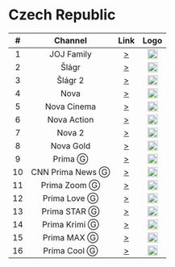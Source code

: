 <h1>Czech Republic</h1>

| #   | Channel        | Link  | Logo |
|:---:|:--------------:|:-----:|:----:|
| 1   | JOJ Family    | [>](https://nn.geo.joj.sk/live/hls/family-540.m3u8) | <img height="20" src="https://i.imgur.com/IZHIAAj.png"/> |
| 2   | Šlágr    | [>](https://stream-6.mazana.tv/slagr.m3u) | <img height="20" src="https://i.imgur.com/0bTyHve.png"/> |
| 3   | Šlágr 2    | [>](https://stream-33.mazana.tv/slagr2.m3u) | <img height="20" src="https://i.imgur.com/2rcy4Wo.png"/> |
| 4   | Nova    | [>](https://nova-live.ssl.cdn.cra.cz/channels/nova/playlist/cze/live_fullhd.m3u8) | <img height="20" src="https://nova-ott-images-avod.ssl.cdn.cra.cz/rx/f5fdb947-d646-49f5-a88f-72a8463dff0d.png"> |
| 5   | Nova Cinema    | [>](https://nova-live.ssl.cdn.cra.cz/channels/nova_cinema_avod/playlist/cze/live_xq.m3u8) | <img height="20" src="https://nova-ott-images-avod.ssl.cdn.cra.cz/rx/9d1acb6c-9a42-4430-99e0-f37a43fccbf6.png"> |
| 6   | Nova Action   | [>](https://nova-live.ssl.cdn.cra.cz/channels/nova_action_avod/playlist/cze/live_xq.m3u8) | <img height="20" src="https://nova-ott-images-avod.ssl.cdn.cra.cz/rx/30e8bb55-ff52-4a02-b359-7dee9edb2d58.png"> |
| 7   | Nova 2   | [>](https://nova-live.ssl.cdn.cra.cz/channels/nova_2_avod/playlist/cze/live_xq.m3u8) | <img height="20" src="https://nova-ott-images-avod.ssl.cdn.cra.cz/rx/1d9a663f-1cdb-4961-93b3-e291043e1d8f.png"> |
| 8   | Nova Gold   | [>](https://nova-live.ssl.cdn.cra.cz/channels/nova_gold_avod/playlist/cze/live_xq.m3u8) | <img height="20" src="https://nova-ott-images-avod.ssl.cdn.cra.cz/rx/607447a6-acfa-4314-b775-0b47b5aebbe7.png"> |
| 9   | Prima Ⓖ   | [>](https://prima-ott-live.ssl.cdn.cra.cz/channels/prima_family/playlist/cze/live_hq.m3u8?offsetSeconds=0&url=0) | <img height="20" src="https://c3.primacdn.cz/sites/all/themes/prima_channels/images/logos/logo-prima-colored.svg"> |
| 10   | CNN Prima News Ⓖ   | [>](https://prima-ott-live.ssl.cdn.cra.cz/channels/prima_cnn/playlist/cze/live_hq.m3u8?offsetSeconds=0&url=0) | <img height="20" src="https://c3.primacdn.cz/sites/all/themes/prima_channels/images/logos/logo-cnn-colored.svg"> |
| 11   | Prima Zoom Ⓖ   | [>](https://prima-ott-live.ssl.cdn.cra.cz/channels/prima_zoom/playlist/cze/live_hq.m3u8?offsetSeconds=0&url=0) | <img height="20" src="https://c3.primacdn.cz/sites/all/themes/prima_channels/images/logos/logo-zoom-colored.svg"> |
| 12   | Prima Love Ⓖ   | [>](https://prima-ott-live.ssl.cdn.cra.cz/channels/prima_love/playlist/cze/live_hq.m3u8?offsetSeconds=0&url=0) | <img height="20" src="https://c3.primacdn.cz/sites/all/themes/prima_channels/images/logos/logo-love-colored.svg"> |
| 13   | Prima STAR Ⓖ   | [>](https://prima-ott-live.ssl.cdn.cra.cz/channels/prima_star/playlist/cze/live_hq.m3u8?offsetSeconds=0&url=0) | <img height="20" src="https://c3.primacdn.cz/sites/all/themes/prima_channels/images/logos/logo-star-colored.svg"> |
| 14   | Prima Krimi Ⓖ   | [>](https://prima-ott-live.ssl.cdn.cra.cz/channels/prima_krimi/playlist/cze/live_hq.m3u8?offsetSeconds=0&url=0) | <img height="20" src="https://c3.primacdn.cz/sites/all/themes/prima_channels/images/logos/logo-krimi-colored.svg"> |
| 15   | Prima MAX Ⓖ   | [>](https://prima-ott-live.ssl.cdn.cra.cz/channels/prima_max/playlist/cze/live_hq.m3u8?offsetSeconds=0&url=0) | <img height="20" src="https://c3.primacdn.cz/sites/all/themes/prima_channels/images/logos/logo-max-colored.svg"> |
| 16   | Prima Cool Ⓖ   | [>](https://prima-ott-live.ssl.cdn.cra.cz/channels/prima_cool/playlist/cze/live_hq.m3u8?offsetSeconds=0&url=0) | <img height="20" src="https://c3.primacdn.cz/sites/all/themes/prima_channels/images/logos/logo-cool-colored.svg"> |
